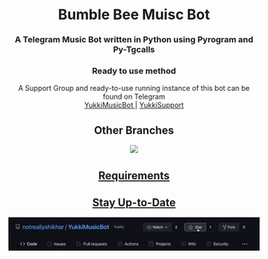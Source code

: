 <h1 align= center><b>Bumble Bee Muisc Bot</b></h1>
<h3 align = center> A Telegram Music Bot written in Python using Pyrogram and Py-Tgcalls </h3>

<h3 align="center">
    Ready to use method
</h3>

<p align="center">
    A Support Group and ready-to-use running instance of this bot can be found on Telegram <br>
    <a href="https://t.me/Bee_Music_bot"> YukkiMusicBot </a> |
    <a href="https://t.me/Optimus_Projects_Chat"> YukkiSupport </a>
</p>


<h2 align="center">
   Other Branches
</h2>

<p align="center">
<a href="https://github.com/Optimus-Projects/BeeMusic/tree/Multi-Assistant"><img src="https://img.shields.io/badge/MULTI%20ASSISTANT%20MODE-blueviolet?style=for-the-badge" width="250""/</a>
</p>
    
<h2 align="center">
   Requirements
    </h2>
</p>

<h2 align="center">
   Stay Up-to-Date
</h2>

<p align="center"><img src="https://github.com/Optimus-Projects/BeeMusic/blob/main/Utils/star.gif" alt="NotReallyShikhar Github" width="1000px" /></p>

